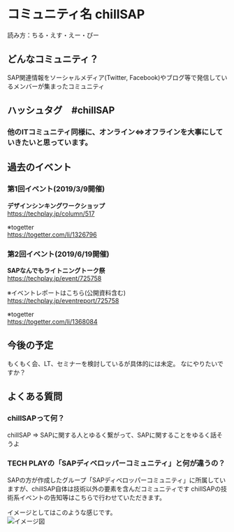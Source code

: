 # コミュニティ名 chillSAP

読み方：ちる・えす・えー・ぴー

## どんなコミュニティ？  
SAP関連情報をソーシャルメディア(Twitter, Facebook)やブログ等で発信しているメンバーが集まったコミュニティ

## ハッシュタグ　#chillSAP

### 他のITコミュニティ同様に、オンライン⇔オフラインを大事にしていきたいと思っています。


## 過去のイベント

### 第1回イベント(2019/3/9開催) 
**デザインシンキングワークショップ**  
https://techplay.jp/column/517

※togetter  
https://togetter.com/li/1326796


### 第2回イベント(2019/6/19開催)
**SAPなんでもライトニングトーク祭**  
https://techplay.jp/event/725758

※イベントレポートはこちら(公開資料含む)  
https://techplay.jp/eventreport/725758

※togetter  
https://togetter.com/li/1368084



## 今後の予定   
もくもく会、LT、セミナーを検討しているが具体的には未定。
なにやりたいですか？



## よくある質問  

### chillSAPって何？  
chillSAP ⇒ SAPに関する人とゆるく繋がって、SAPに関することをゆるく話そうよ


### TECH PLAYの「SAPディベロッパーコミュニティ」と何が違うの？  
SAPの方が作成したグループ「SAPディベロッパーコミュニティ」に所属していますが、chillSAP自体は技術以外の要素を含んだコミュニティです
chillSAPの技術系イベントの告知等はこちらで行わせていただきます。  
 
イメージとしてはこのような感じです。  
![イメージ図](https://raw.githubusercontent.com/chillsap/mission_statement/master/chill_dev_image.jpg)



